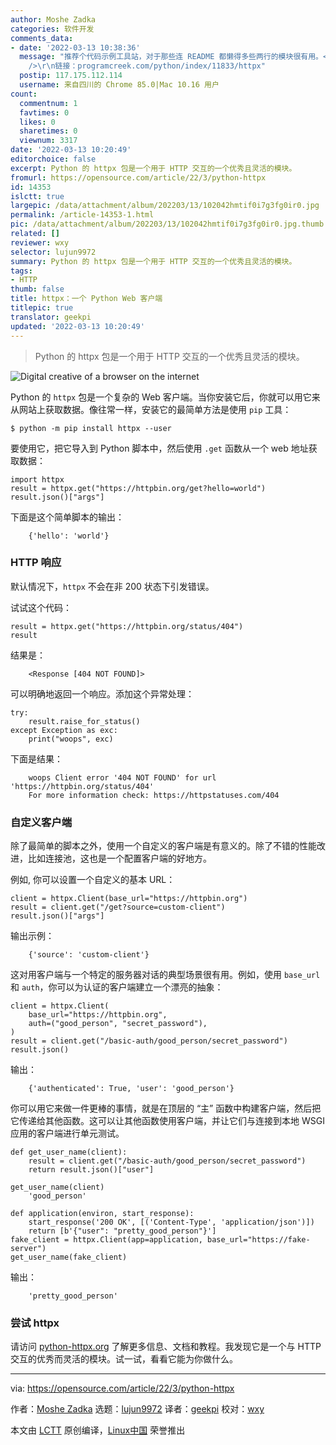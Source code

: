 ```yaml
---
author: Moshe Zadka
categories: 软件开发
comments_data:
- date: '2022-03-13 10:38:36'
  message: "推荐个代码示例工具站，对于那些连 README 都懒得多些两行的模块很有用。<br />\r\n<br />\r\n本文的 httpx 模块：<br
    />\r\n链接：programcreek.com/python/index/11833/httpx"
  postip: 117.175.112.114
  username: 来自四川的 Chrome 85.0|Mac 10.16 用户
count:
  commentnum: 1
  favtimes: 0
  likes: 0
  sharetimes: 0
  viewnum: 3317
date: '2022-03-13 10:20:49'
editorchoice: false
excerpt: Python 的 httpx 包是一个用于 HTTP 交互的一个优秀且灵活的模块。
fromurl: https://opensource.com/article/22/3/python-httpx
id: 14353
islctt: true
largepic: /data/attachment/album/202203/13/102042hmtif0i7g3fg0ir0.jpg
permalink: /article-14353-1.html
pic: /data/attachment/album/202203/13/102042hmtif0i7g3fg0ir0.jpg.thumb.jpg
related: []
reviewer: wxy
selector: lujun9972
summary: Python 的 httpx 包是一个用于 HTTP 交互的一个优秀且灵活的模块。
tags:
- HTTP
thumb: false
title: httpx：一个 Python Web 客户端
titlepic: true
translator: geekpi
updated: '2022-03-13 10:20:49'
---
```



> 
> Python 的 httpx 包是一个用于 HTTP 交互的一个优秀且灵活的模块。
> 
> 
> 


![](/data/attachment/album/202203/13/102042hmtif0i7g3fg0ir0.jpg "Digital creative of a browser on the internet")


Python 的 `httpx` 包是一个复杂的 Web 客户端。当你安装它后，你就可以用它来从网站上获取数据。像往常一样，安装它的最简单方法是使用 `pip` 工具：



```
$ python -m pip install httpx --user

```

要使用它，把它导入到 Python 脚本中，然后使用 `.get` 函数从一个 web 地址获取数据：



```
import httpx
result = httpx.get("https://httpbin.org/get?hello=world")
result.json()["args"]

```

下面是这个简单脚本的输出：



```
    {'hello': 'world'}

```

### HTTP 响应


默认情况下，`httpx` 不会在非 200 状态下引发错误。


试试这个代码：



```
result = httpx.get("https://httpbin.org/status/404")
result

```

结果是：



```
    <Response [404 NOT FOUND]>

```

可以明确地返回一个响应。添加这个异常处理：



```
try:
    result.raise_for_status()
except Exception as exc:
    print("woops", exc)

```

下面是结果：



```
    woops Client error '404 NOT FOUND' for url 'https://httpbin.org/status/404'
    For more information check: https://httpstatuses.com/404

```

### 自定义客户端


除了最简单的脚本之外，使用一个自定义的客户端是有意义的。除了不错的性能改进，比如连接池，这也是一个配置客户端的好地方。


例如, 你可以设置一个自定义的基本 URL：



```
client = httpx.Client(base_url="https://httpbin.org")
result = client.get("/get?source=custom-client")
result.json()["args"]

```

输出示例：



```
    {'source': 'custom-client'}

```

这对用客户端与一个特定的服务器对话的典型场景很有用。例如，使用 `base_url` 和 `auth`，你可以为认证的客户端建立一个漂亮的抽象：



```
client = httpx.Client(
    base_url="https://httpbin.org",
    auth=("good_person", "secret_password"),
)
result = client.get("/basic-auth/good_person/secret_password")
result.json()

```

输出：



```
    {'authenticated': True, 'user': 'good_person'}

```

你可以用它来做一件更棒的事情，就是在顶层的 “主” 函数中构建客户端，然后把它传递给其他函数。这可以让其他函数使用客户端，并让它们与连接到本地 WSGI 应用的客户端进行单元测试。



```
def get_user_name(client):
    result = client.get("/basic-auth/good_person/secret_password")
    return result.json()["user"]

get_user_name(client)
    'good_person'

def application(environ, start_response):
    start_response('200 OK', [('Content-Type', 'application/json')])
    return [b'{"user": "pretty_good_person"}']
fake_client = httpx.Client(app=application, base_url="https://fake-server")
get_user_name(fake_client)

```

输出：



```
    'pretty_good_person'

```

### 尝试 httpx


请访问 [python-httpx.org](https://www.python-httpx.org/) 了解更多信息、文档和教程。我发现它是一个与 HTTP 交互的优秀而灵活的模块。试一试，看看它能为你做什么。




---


via: <https://opensource.com/article/22/3/python-httpx>


作者：[Moshe Zadka](https://opensource.com/users/moshez) 选题：[lujun9972](https://github.com/lujun9972) 译者：[geekpi](https://github.com/geekpi) 校对：[wxy](https://github.com/wxy)


本文由 [LCTT](https://github.com/LCTT/TranslateProject) 原创编译，[Linux中国](https://linux.cn/) 荣誉推出